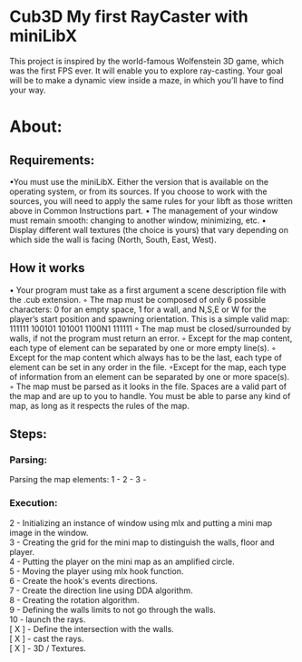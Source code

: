 # Cub3D My first RayCaster with miniLibX

This project is inspired by the world-famous Wolfenstein 3D game, which was the first FPS ever. It will enable you to explore ray-casting. Your goal will be to make a dynamic view inside a maze, in which you’ll have to find your way.


# About:

## Requirements:

•You must use the miniLibX. Either the version that is available on the operating system, or from its sources. If you choose to work with the sources, you will need to apply the same rules for your libft as those written above in Common Instructions part. 
• The management of your window must remain smooth: changing to another window, minimizing, etc. 
• Display different wall textures (the choice is yours) that vary depending on which side the wall is facing (North, South, East, West).

## How it works

• Your program must take as a first argument a scene description file with the .cub extension. 
◦ The map must be composed of only 6 possible characters: 0 for an empty space, 1 for a wall, and N,S,E or W for the player’s start position and spawning orientation. This is a simple valid map: 111111 100101 101001 1100N1 111111
◦ The map must be closed/surrounded by walls, if not the program must return an error.
◦ Except for the map content, each type of element can be separated by one or more empty line(s). 
◦ Except for the map content which always has to be the last, each type of element can be set in any order in the file. 
◦Except for the map, each type of information from an element can be separated by one or more space(s). 
◦ The map must be parsed as it looks in the file. Spaces are a valid part of the map and are up to you to handle. 
You must be able to parse any kind of map, as long as it respects the rules of the map.

## Steps:

### Parsing:
Parsing the map elements:
1 - 
2 - 
3 - 
### Execution:
2 - Initializing an instance of window using mlx and putting a mini map image in the window. <br>
3 - Creating the grid for the mini map to distinguish the walls, floor and player.<br>
4 - Putting the player on the mini map as an amplified circle.<br>
5 - Moving the player using mlx hook function.<br>
6 - Create the hook's events directions.<br>
7 - Create the direction line using DDA algorithm.<br>
8 - Creating the rotation algorithm.<br>
9 - Defining the walls limits to not go through the walls.<br>
10 - launch the rays.<br>
[ X ] - Define the intersection with the walls.<br>
[ X ] - cast the rays.<br>
[ X ] - 3D / Textures.<br>








